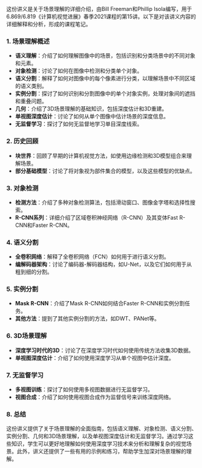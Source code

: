 这份讲义是关于场景理解的详细介绍，由Bill Freeman和Phillip Isola编写，用于6.869/6.819《计算机视觉进展》春季2021课程的第15讲。以下是对该讲义内容的详细解释和分析，形成的课程笔记。

### 1. 场景理解概述
- **语义理解**：介绍了如何理解图像中的场景，包括识别和分类场景中的不同对象和元素。
- **对象检测**：讨论了如何在图像中检测和分类单个对象。
- **语义分割**：解释了如何对图像中的每个像素进行分类，以理解场景中不同区域的语义类别。
- **实例分割**：探讨了如何识别和分割图像中的单个对象实例，处理对象间的遮挡和重叠问题。
- **几何**：介绍了3D场景理解的基础知识，包括深度估计和3D重建。
- **单视图深度估计**：讨论了如何从单个图像中估计场景的深度信息。
- **无监督学习**：探讨了如何无监督地学习单目深度线索。

### 2. 历史回顾
- **块世界**：回顾了早期的计算机视觉方法，如使用边缘检测和3D模型组合来理解场景。
- **部分基础模型**：讨论了将对象视为部件集合的模型，以及这些模型的优缺点。

### 3. 对象检测
- **检测方法**：介绍了多种对象检测算法，包括滑动窗口、图像金字塔和选择性搜索。
- **R-CNN系列**：详细介绍了区域卷积神经网络（R-CNN）及其变体Fast R-CNN和Faster R-CNN。

### 4. 语义分割
- **全卷积网络**：解释了全卷积网络（FCN）如何用于进行语义分割。
- **编解码器架构**：讨论了编码器-解码器结构，如U-Net，以及它们如何用于从粗到细的分割。

### 5. 实例分割
- **Mask R-CNN**：介绍了Mask R-CNN如何结合Faster R-CNN和实例分割任务。
- **其他方法**：提到了其他实例分割的方法，如DWT、PANet等。

### 6. 3D场景理解
- **深度学习时代的3D**：讨论了在深度学习时代如何使用传统方法收集3D数据。
- **单视图深度估计**：介绍了如何使用深度学习从单个视图中估计深度。

### 7. 无监督学习
- **多视图训练**：探讨了如何使用多视图数据进行无监督学习。
- **视图合成**：介绍了如何使用视图合成作为监督信号来训练深度网络。

### 8. 总结
这份讲义提供了关于场景理解的全面指南，包括语义理解、对象检测、语义分割、实例分割、几何和3D场景理解，以及单视图深度估计和无监督学习。通过学习这些知识，学生可以更好地理解如何使用深度学习技术来分析和理解复杂的视觉场景。此外，讲义还提供了一些有用的示例和练习，帮助学生加深对场景理解的理解。